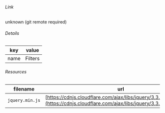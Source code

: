 <!--
https://pypi.org/project/jsfiddle-readme/
-->


###### Link
unknown (git remote required)

###### Details
key|value
-|-
name|Filters

###### Resources
filename|url
-|-
`jquery.min.js`|[https://cdnjs.cloudflare.com/ajax/libs/jquery/3.3.1/jquery.min.js](https://cdnjs.cloudflare.com/ajax/libs/jquery/3.3.1/jquery.min.js)